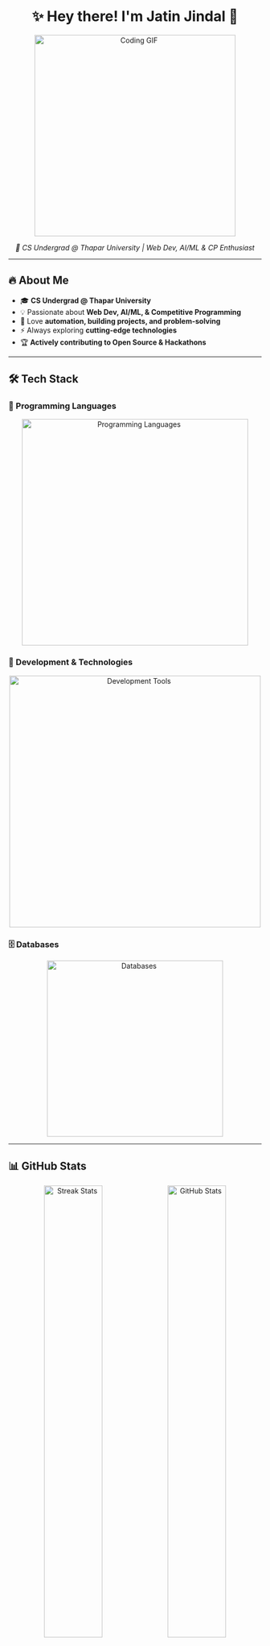<h1 align="center">✨ Hey there! I'm Jatin Jindal 👋</h1>  

<p align="center">
  <img src="https://media.giphy.com/media/qgQUggAC3Pfv687qPC/giphy.gif" alt="Coding GIF" width="400px">
</p>

<p align="center">
  <em>🚀 CS Undergrad @ Thapar University | Web Dev, AI/ML & CP Enthusiast</em>
</p>

---

## 🔥 About Me  
- 🎓 **CS Undergrad @ Thapar University**  
- 💡 Passionate about **Web Dev, AI/ML, & Competitive Programming**  
- 🚀 Love **automation, building projects, and problem-solving**  
- ⚡ Always exploring **cutting-edge technologies**  
- 🏆 **Actively contributing to Open Source & Hackathons**  

---

## 🛠️ Tech Stack  

### 🚀 Programming Languages  
<p align="center">
  <img src="https://skillicons.dev/icons?i=cpp,java,python,js,ts,html,css" alt="Programming Languages" width="450px">
</p>  

### 🔧 Development & Technologies  
<p align="center">
  <img src="https://skillicons.dev/icons?i=git,github,vscode,linux,docker,postman,aws,vercel,figma" alt="Development Tools" width="500px">
</p>

### 🗄️ Databases  
<p align="center">
  <img src="https://skillicons.dev/icons?i=mysql,sqlite,mongodb" alt="Databases" width="350px">
</p>

---

## 📊 GitHub Stats  

<p align="center">
  <img src="https://github-readme-streak-stats.herokuapp.com/?user=jatinjindall&theme=radical&hide_border=true" alt="Streak Stats" width="48%">
  <img src="https://github-readme-stats.vercel.app/api?username=jatinjindall&show_icons=true&theme=tokyonight&hide_border=true" alt="GitHub Stats" width="48%">
</p>

<p align="center">
  <img src="https://github-profile-trophy.vercel.app/?username=jatinjindall&theme=dracula&no-frame=true&margin-w=5" alt="GitHub Trophies" width="70%">
</p>

---

## 🎯 Projects & Repositories  

### 📌 Featured Projects  
- 🚀 **[Project Name](https://github.com/your-repo-link)** - *Short description of project*  
- 🔥 **[Another Project](https://github.com/your-repo-link)** - *Short description of project*  
- 🎯 **[Cool Open Source Contribution](https://github.com/your-repo-link)**  

➡️ Check out more **[repositories here](https://github.com/jatinjindall?tab=repositories)!**  

---

## 📫 Connect with Me  
<p align="center">
  <a href="mailto:jjindal_be23@thapar.edu">
    <img src="https://img.shields.io/badge/Email-D14836?style=for-the-badge&logo=gmail&logoColor=white" alt="Email">
  </a>
  <a href="https://www.linkedin.com/in/jatinjindal54/">
    <img src="https://img.shields.io/badge/LinkedIn-0077B5?style=for-the-badge&logo=linkedin&logoColor=white" alt="LinkedIn">
  </a>
  <a href="https://github.com/jatinjindall">
    <img src="https://img.shields.io/badge/GitHub-181717?style=for-the-badge&logo=github&logoColor=white" alt="GitHub">
  </a>
</p>

---

<p align="center">
  <img src="https://media.giphy.com/media/3o7abKhOpu0NwenH3O/giphy.gif" alt="Thanks for visiting!" width="400px">
</p>
